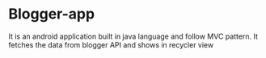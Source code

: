 # Blogger-app
It is an android application built in java language and follow MVC pattern.
 It fetches the data from blogger API and shows in recycler view
